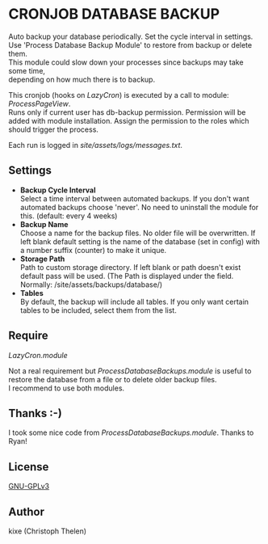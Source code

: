 CRONJOB DATABASE BACKUP
=======================

Auto backup your database periodically. Set the cycle interval in settings.  
Use 'Process Database Backup Module' to restore from backup or delete them.  
This module could slow down your processes since backups may take some time,  
depending on how much there is to backup.

This cronjob (hooks on *LazyCron*) is executed by a call to module: *ProcessPageView*.   
Runs only if current user has db-backup permission. Permission will be added with module installation. Assign the permission to the roles which should trigger the process.  

Each run is logged in *site/assets/logs/messages.txt*.

## Settings
+ **Backup Cycle Interval**  
Select a time interval between automated backups. If you don't want automated backups choose 'never'. No need to uninstall the module for this. (default: every 4 weeks)  
+ **Backup Name**  
Choose a name for the backup files. No older file will be overwritten. If left blank default setting is the name of the database (set in config) with a number suffix (counter) to make it unique.  
+ **Storage Path**  
Path to custom storage directory. If left blank or path doesn't exist default pass will be used. (The Path is displayed under the field. Normally: /site/assets/backups/database/)  
+ **Tables**  
By default, the backup will include all tables. If you only want certain tables to be included, select them from the list.  

## Require
*LazyCron.module*  

Not a real requirement but *ProcessDatabaseBackups.module* is useful to restore the database from a file or to delete older backup files.  
I recommend to use both modules.  

## Thanks :-)
I took some nice code from *ProcessDatabaseBackups.module*.  Thanks to Ryan!  

## License
[GNU-GPLv3](http://www.gnu.org/licenses/gpl-3.0.html)  

## Author
kixe (Christoph Thelen)